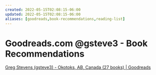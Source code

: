 ```yaml
---
created: 2022-05-15T02:08:15-06:00
updated: 2022-05-15T02:08:15-06:00
aliases: [goodreads,book-recommendations,reading-list]
---
```

# Goodreads.com @gsteve3 - Book Recommendations


[Greg Stevens (gsteve3) - Okotoks, AB, Canada (27 books) | Goodreads](https://www.goodreads.com/user/show/88997684-greg-stevens)


